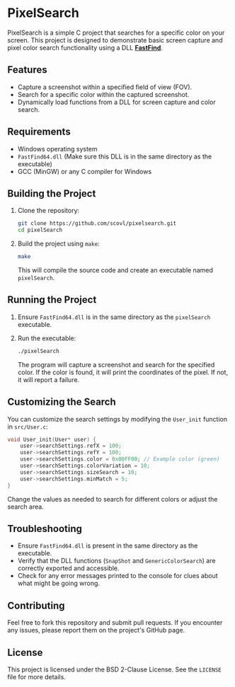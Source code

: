 # PixelSearch

PixelSearch is a simple C project that searches for a specific color on your screen. This project is designed to demonstrate basic screen capture and pixel color search functionality using a DLL **[FastFind](https://github.com/FastFrench/FastFind)**.

## Features

- Capture a screenshot within a specified field of view (FOV).
- Search for a specific color within the captured screenshot.
- Dynamically load functions from a DLL for screen capture and color search.

## Requirements

- Windows operating system
- `FastFind64.dll` (Make sure this DLL is in the same directory as the executable)
- GCC (MinGW) or any C compiler for Windows

## Building the Project

1. Clone the repository:
   ```sh
   git clone https://github.com/scovl/pixelsearch.git
   cd pixelSearch
   ```

2. Build the project using `make`:
   ```sh
   make
   ```

   This will compile the source code and create an executable named `pixelSearch`.

## Running the Project

1. Ensure `FastFind64.dll` is in the same directory as the `pixelSearch` executable.
2. Run the executable:
   ```sh
   ./pixelSearch
   ```

   The program will capture a screenshot and search for the specified color. If the color is found, it will print the coordinates of the pixel. If not, it will report a failure.


## Customizing the Search

You can customize the search settings by modifying the `User_init` function in `src/User.c`:

```c
void User_init(User* user) {
    user->searchSettings.refX = 100;
    user->searchSettings.refY = 100;
    user->searchSettings.color = 0x00FF00; // Example color (green)
    user->searchSettings.colorVariation = 10;
    user->searchSettings.sizeSearch = 10;
    user->searchSettings.minMatch = 5;
}
```

Change the values as needed to search for different colors or adjust the search area.

## Troubleshooting

- Ensure `FastFind64.dll` is present in the same directory as the executable.
- Verify that the DLL functions (`SnapShot` and `GenericColorSearch`) are correctly exported and accessible.
- Check for any error messages printed to the console for clues about what might be going wrong.

## Contributing

Feel free to fork this repository and submit pull requests. If you encounter any issues, please report them on the project's GitHub page.

## License

This project is licensed under the BSD 2-Clause License. See the `LICENSE` file for more details.
